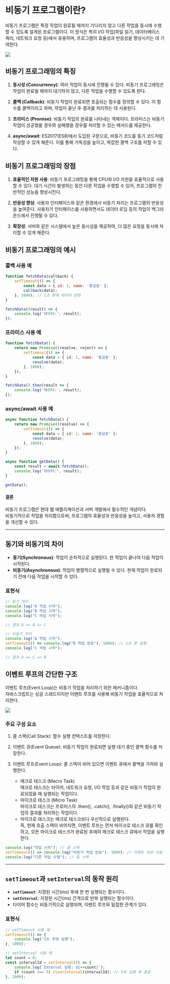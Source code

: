 # 비동기 프로그램이란?
비동기 프로그램은 특정 작업이 완료될 때까지 기다리지 않고 다른 작업을 동시에 수행할 수 있도록 설계된 프로그램이다. 이 방식은 특히 I/O 작업(파일 읽기, 데이터베이스 쿼리, 네트워크 요청 등)에서 유용하며, 프로그램의 효율성과 반응성을 향상시키는 데 기여한다.

<img src="../00_img/비동기.png"/>

## 비동기 프로그래밍의 특징
1. **동시성 (Concurrency)**: 여러 작업이 동시에 진행될 수 있다. 비동기 프로그래밍은 작업이 완료될 때까지 대기하지 않고, 다른 작업을 수행할 수 있도록 한다.

2. **콜백 (Callback)**: 비동기 작업이 완료되면 호출되는 함수를 정의할 수 있다. 이 함수를 콜백이라고 하며, 작업이 끝난 후 결과를 처리하는 데 사용된다.

3. **프라미스 (Promise)**: 비동기 작업의 완료를 나타내는 객체이다. 프라미스는 비동기 작업이 성공했을 경우와 실패했을 경우를 처리할 수 있는 메서드를 제공한다.

4. **async/await**: ES2017(ES8)에서 도입된 구문으로, 비동기 코드를 동기 코드처럼 작성할 수 있게 해준다. 이를 통해 가독성을 높이고, 복잡한 콜백 구조를 피할 수 있다.

## 비동기 프로그래밍의 장점

1. **효율적인 자원 사용**: 비동기 프로그래밍을 통해 CPU와 I/O 자원을 효율적으로 사용할 수 있다. 대기 시간이 발생하는 동안 다른 작업을 수행할 수 있어, 프로그램의 전반적인 성능을 향상시킨다.

2. **반응성 향상**: 사용자 인터페이스와 같은 환경에서 비동기 처리는 프로그램의 반응성을 높여준다. 사용자가 인터페이스를 사용하면서도 데이터 로딩 등의 작업이 백그라운드에서 진행될 수 있다.

3. **확장성**: 서버와 같은 시스템에서 높은 동시성을 제공하여, 더 많은 요청을 동시에 처리할 수 있게 해준다.

## 비동기 프로그래밍의 예시

### 콜백 사용 예
```javascript
function fetchData(callback) {
    setTimeout(() => {
        const data = { id: 1, name: '홍길동' };
        callback(data);
    }, 1000); // 1초 후에 데이터 반환
}

fetchData((result) => {
    console.log('데이터:', result);
});
```

### 프라미스 사용 예
```javascript
function fetchData() {
    return new Promise((resolve, reject) => {
        setTimeout(() => {
            const data = { id: 1, name: '홍길동' };
            resolve(data);
        }, 1000);
    });
}

fetchData().then(result => {
    console.log('데이터:', result);
});
```


### async/await 사용 예
```javascript
async function fetchData() {
    return new Promise((resolve) => {
        setTimeout(() => {
            const data = { id: 1, name: '홍길동' };
            resolve(data);
        }, 1000);
    });
}

async function getData() {
    const result = await fetchData();
    console.log('데이터:', result);
}

getData();
```

#### 결론
비동기 프로그램은 현대 웹 애플리케이션과 서버 개발에서 필수적인 개념이다.<br> 비동기적으로 작업을 처리함으로써, 프로그램의 효율성과 반응성을 높이고, 사용자 경험을 개선할 수 있다.


----

## 동기와 비동기의 차이
- **동기(Synchronous)**: 작업이 순차적으로 실행된다. 한 작업이 끝나야 다음 작업이 시작된다.
- **비동기(Asynchronous)**: 작업이 병렬적으로 실행될 수 있다. 현재 작업이 완료되기 전에 다음 작업을 시작할 수 있다.

### 표현식
```js
// 동기 처리
console.log("A 작업 시작");
console.log("B 작업 시작");
console.log("C 작업 시작");

// 결과 A => B => C 

// 비동기 처리
console.log("A 작업 시작");
setTimeout(() => console.log("B 작업 완료"), 1000); // 1초 후 실행
console.log("C 작업 시작");

// 결과 A => C => B
```

## 이벤트 루프의 간단한 구조
이벤트 루프(Event Loop)는 비동기 작업을 처리하기 위한 메커니즘이다. <br> 자바스크립트는 싱글 스레드이지만 이벤트 루프를 사용해 비동기 작업을 효율적으로 처리한다.

<img src="../00_img/이벤트 큐.gif"/>

### 주요 구성 요소
1. 콜 스택(Call Stack): 함수 실행 컨텍스트를 저장한다.
2. 이벤트 큐(Event Queue): 비동기 작업이 완료되면 실행 대기 중인 콜백 함수를 저장한다.

3. 이벤트 루프(Event Loop): 콜 스택이 비어 있으면 이벤트 큐에서 콜백을 가져와 실행한다.
    - 매크로 테스크 (Macro Task)<br>
        매크로 테스크는 타이머, 네트워크 요청, I/O 작업 등과 같은 비동기 작업이 완료되었을 때 실행되는 작업이다. 
    - 마이크로 테스크 (Micro Task) <br>
        마이크로 테스크는 프로미스의 .then(), .catch(), .finally()와 같은 비동기 작업의 결과를 처리하는 작업이다.
    - 마이크로 테스크는 매크로 테스크보다 우선적으로 실행된다. <br>
    즉, 현재 호출 스택이 비어지면, 이벤트 루프는 먼저 마이크로 테스크 큐를 확인하고, 모든 마이크로 테스크가 완료된 후에야 매크로 테스크 큐에서 작업을 실행한다.

```js
console.log("작업 시작"); // 콜 스택
setTimeout(() => console.log("비동기 작업 완료"), 1000); // 이벤트 큐로 이동
console.log("다른 작업 수행"); // 콜 스택
```


----

## `setTimeout`과 `setInterval`의 동작 원리
- **`setTimeout`**: 지정된 시간(ms) 후에 한 번 실행되는 함수이다.
- **`setInterval`**: 지정된 시간(ms) 간격으로 반복 실행되는 함수이다.
- 타이머 함수는 비동기적으로 실행되며, 이벤트 루프와 밀접한 관계가 있다.

### 표현식
```js
// setTimeout 사용 예
setTimeout(() => {
    console.log("1초 후에 실행");
}, 1000);

// setInterval 사용 예
let count = 0;
const intervalId = setInterval(() => {
    console.log(`Interval 실행: ${++count}`);
    if (count === 5) clearInterval(intervalId); // 5회 실행 후 종료
}, 1000);
```